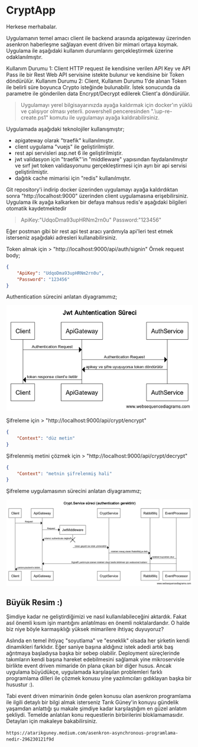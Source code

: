 # CryptApp

Herkese merhabalar.

Uygulamanın temel amacı client ile backend arasında apigateway üzerinden asenkron haberleşme sağlayan event driven bir mimari ortaya koymak. Uygulama ile aşağıdaki kullanım durumlarını gerçekleştirmek üzerine odaklanılmıştır.

Kullanım Durumu 1: Client HTTP request ile kendisine verilen API Key ve API Pass ile bir Rest Web API servisine istekte bulunur ve kendisine bir Token döndürülür.
Kullanım Durumu 2: Client, Kullanım Durumu 1'de alınan Token ile belirli süre boyunca Crypto isteğinde bulunabilir. İstek sonucunda da parametre ile gönderilen data Encrypt/Decrypt edilerek Client'a döndürülür.

>Uygulamayı yerel bilgisayarınızda ayağa kaldırmak için docker'ın yüklü ve çalışıyor olması yeterli. powershell penceresinden ".\up-re-create.ps1" komutu ile uygulamayı ayağa kaldırabilirsiniz.

Uygulamada aşağıdaki teknolojiler kullanışmıştır;

- apigateway olarak "traefik" kullanılmıştır.
- client uygulama "vuejs" ile geliştirilmiştir.
- rest api servisleri asp.net 6 ile geliştirilmiştir.
- jwt validasyon için "traefik"'in "middleware" yapısından faydalanılmıştır ve sırf jwt token validasyonunu gerçekleştirmesi için ayrı bir api servisi geliştirilmiştir.
- dağıtık cache mimarisi için "redis" kullanılmıştır.

Git repository'i indirip docker üzerinden uygulamayı ayağa kaldırdıktan sonra "http://localhost:9000" üzerinden client uygulamasına erişebilirsiniz. Uygulama ilk ayağa kalkarken bir defaya mahsus redis'e aşağıdaki bilgileri otomatik kaydetmektedir

>ApiKey:"UdqoDma93upHRNm2rn0u"
>Password:"123456"

Eğer postman gibi bir rest api test aracı yardımıyla api'leri test etmek isterseniz aşağıdaki adresleri kullanabilirsiniz.

Token almak için > "http://localhost:9000/api/auth/signin"
Örnek request body;

```json
{
    "ApiKey": "UdqoDma93upHRNm2rn0u",
    "Password": "123456"
}
```

Authentication sürecini anlatan diyagramımız;

![Jwt Authentication Sürecimiz!](https://github.com/brkmustu/CryptApp/blob/main/docs/jwt-auth-sureci.png "Jwt Authentication Sürecimiz")


Şifreleme için > "http://localhost:9000/api/crypt/encrypt"

```json
{
    "Context": "düz metin"
}
```

Şifrelenmiş metini çözmek için > "http://localhost:9000/api/crypt/decrypt"

```json
{
    "Context": "metnin şifrelenmiş hali"
}
```

Şifreleme uygulamasının sürecini anlatan diyagramımız;

![Crypt Service Sürecimiz!](https://github.com/brkmustu/CryptApp/blob/main/docs/crypt-service-sureci.png "Crypt Service Sürecimiz")

## Büyük Resim :)

Şimdiye kadar ne geliştirdiğimizi ve nasıl kullanılabileceğini aktardık. Fakat asıl önemli kısım işin mantığını anlatılması en önemli noktalardandır. O halde biz niye böyle karmaşıklığı yüksek mimarilere ihtiyaç duyuyoruz?

Aslında en temel ihtiyaç "soyutlama" ve "esneklik" olsada her şirketin kendi dinamikleri farklıdır. Eğer saniye başına aldığınız istek adedi artık baş ağrıtmaya başladıysa başka bir sebep olabilir. Deployment süreçlerinde takımların kendi başına hareket edebilmesini sağlamak yine mikroservisle birlikte event driven mimaride ön plana çıkan bir diğer husus. Ancak uygulama büyüdükçe, uygulamada karşılaşılan problemleri farklı programlama dilleri ile çözmek konusu yine yazılımcıları gıdıklayan başka bir husustur :).

Tabi event driven mimarinin önde gelen konusu olan asenkron programlama ile ilgili detaylı bir bilgi almak isterseniz Tarık Güney'in konuyu gündelik yaşamdan anlattığı şu makale şimdiye kadar karşılaştığım en güzel anlatım şekliydi. Temelde anlatılan konu requestlerin birbirilerini bloklamamasıdır. Detayları için makaleye bakabilirsiniz.

`https://atarikguney.medium.com/asenkron-asynchronous-programlama-nedir-296230121f9d`


